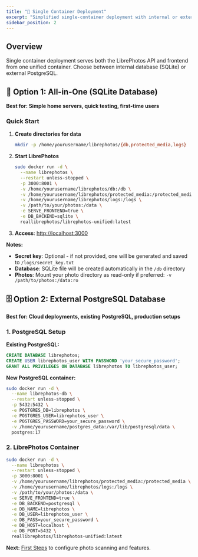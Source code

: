 ```yaml
---
title: "🚀 Single Container Deployment"
excerpt: "Simplified single-container deployment with internal or external database"
sidebar_position: 2
---
```


## Overview

Single container deployment serves both the LibrePhotos API and frontend from one unified container. Choose between internal database (SQLite) or external PostgreSQL.

## 🐋 Option 1: All-in-One (SQLite Database)

**Best for: Simple home servers, quick testing, first-time users**

### Quick Start

1. **Create directories for data**
   ```bash
   mkdir -p /home/yourusername/librephotos/{db,protected_media,logs}
   ```

2. **Start LibrePhotos**
   ```bash
   sudo docker run -d \
     --name librephotos \
     --restart unless-stopped \
     -p 3000:8001 \
     -v /home/yourusername/librephotos/db:/db \
     -v /home/yourusername/librephotos/protected_media:/protected_media \
     -v /home/yourusername/librephotos/logs:/logs \
     -v /path/to/your/photos:/data \
     -e SERVE_FRONTEND=true \
     -e DB_BACKEND=sqlite \
     reallibrephotos/librephotos-unified:latest
   ```

3. **Access**: [http://localhost:3000](http://localhost:3000)


**Notes:**
- **Secret key**: Optional - if not provided, one will be generated and saved to `/logs/secret_key.txt`
- **Database**: SQLite file will be created automatically in the `/db` directory
- **Photos**: Mount your photo directory as read-only if preferred: `-v /path/to/photos:/data:ro`

## 🗄️ Option 2: External PostgreSQL Database

**Best for: Cloud deployments, existing PostgreSQL, production setups**

### 1. PostgreSQL Setup

**Existing PostgreSQL:**
```sql
CREATE DATABASE librephotos;
CREATE USER librephotos_user WITH PASSWORD 'your_secure_password';
GRANT ALL PRIVILEGES ON DATABASE librephotos TO librephotos_user;
```

**New PostgreSQL container:**
```bash
sudo docker run -d \
  --name librephotos-db \
  --restart unless-stopped \
  -p 5432:5432 \
  -e POSTGRES_DB=librephotos \
  -e POSTGRES_USER=librephotos_user \
  -e POSTGRES_PASSWORD=your_secure_password \
  -v /home/yourusername/postgres_data:/var/lib/postgresql/data \
  postgres:17
```

### 2. LibrePhotos Container

```bash
sudo docker run -d \
  --name librephotos \
  --restart unless-stopped \
  -p 3000:8001 \
  -v /home/yourusername/librephotos/protected_media:/protected_media \
  -v /home/yourusername/librephotos/logs:/logs \
  -v /path/to/your/photos:/data \
  -e SERVE_FRONTEND=true \
  -e DB_BACKEND=postgresql \
  -e DB_NAME=librephotos \
  -e DB_USER=librephotos_user \
  -e DB_PASS=your_secure_password \
  -e DB_HOST=localhost \
  -e DB_PORT=5432 \
  reallibrephotos/librephotos-unified:latest
```

**Next:** [First Steps](../user-guide/first-steps.md) to configure photo scanning and features. 